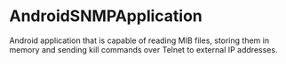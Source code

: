 AndroidSNMPApplication
======================

Android application that is capable of reading MIB files, storing them in memory and sending kill commands over Telnet to external IP addresses.
